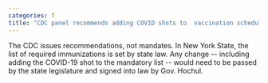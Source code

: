 ```yaml
---
categories: f
title: "CDC panel recommends adding COVID shots to  vaccination schedule but school mandates in NY would require local action"
---
```

The CDC issues recommendations, not mandates. In New York State, the list of required immunizations is set by state law. Any change -- including adding the COVID-19 shot to the mandatory list -- would need to be passed by the state legislature and signed into law by Gov. Hochul.